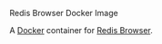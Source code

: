 Redis Browser Docker Image

A [Docker](https://www.docker.com/) container for [Redis Browser](https://github.com/monterail/redis-browser).
